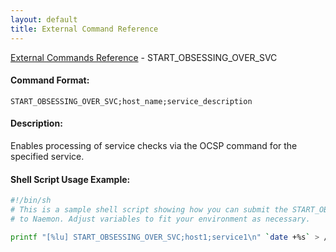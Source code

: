 ```yaml
---
layout: default
title: External Command Reference
---
```


<!--
************************************************
* AUTO GENERATED PAGE - USE ./update SCRIPT
************************************************
-->

<span class="glyphicon glyphicon-arrow-up"></span><a href="index.html"> External Commands Reference</a> - START_OBSESSING_OVER_SVC<br>


#### Command Format:

`START_OBSESSING_OVER_SVC;host_name;service_description`

#### Description:

Enables processing of service checks via the OCSP command for the specified service.

#### Shell Script Usage Example:

```sh
#!/bin/sh
# This is a sample shell script showing how you can submit the START_OBSESSING_OVER_SVC command
# to Naemon. Adjust variables to fit your environment as necessary.

printf "[%lu] START_OBSESSING_OVER_SVC;host1;service1\n" `date +%s` > /var/lib/naemon/naemon.cmd
```



